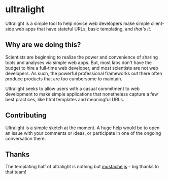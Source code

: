 # ultralight

Ultralight is a simple tool to help novice web developers make simple client-side web apps that have stateful URLs, basic templating, and *that's it*.

## Why are we doing this?

Scientists are beginning to realize the power and convenience of sharing tools and analyses via simple web apps. But, most labs don't have the budget to hire a full-time web developer, and most scientists are not web developers. As such, the powerful professional frameworks out there often produce products that are too cumbersome to maintain.

Ultralight seeks to allow users with a casual commitment to web development to make simple applications that nonetheless capture a few best practices, like html templates and meaningful URLs.

## Contributing

Ultralight is a simple sketch at the moment. A huge help would be to open an issue with your comments or ideas, or participate in one of the ongoing conversation there.

## Thanks

The templating half of ultralight is nothing but [mustache.js](https://github.com/janl/mustache.js/) - big thanks to that team!
